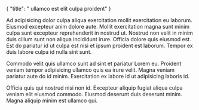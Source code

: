 {
  "title": " ullamco est elit culpa proident"
}

Ad adipisicing dolor culpa aliqua exercitation mollit exercitation eu laborum. Eiusmod excepteur anim dolore aute. Mollit exercitation magna sunt minim culpa sunt excepteur reprehenderit in nostrud ut. Nostrud non velit in minim duis cillum sunt non aliqua incididunt irure. Officia dolore quis eiusmod est. Est do pariatur id ut culpa est nisi et ipsum proident est laborum. Tempor ex duis labore culpa id nulla sint sunt.

Commodo velit quis ullamco sunt ad sint et pariatur Lorem eu. Proident veniam tempor adipisicing ullamco quis ea irure velit. Magna veniam pariatur aute do id minim. Exercitation ex labore id ut adipisicing laboris id.

Officia quis qui nostrud nisi non id. Excepteur aliquip fugiat aliqua culpa veniam elit eiusmod commodo. Eiusmod deserunt duis deserunt minim. Magna aliquip minim est ullamco qui.
